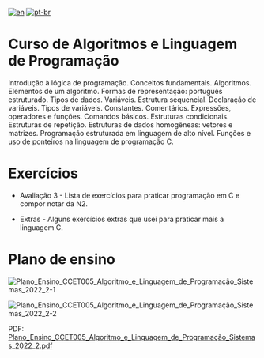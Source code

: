 [![en](https://img.shields.io/badge/lang-en-red.svg)](https://github.com/DayanFA/Sistemas-de-Informacao-UFAC/blob/main/Algoritmos%20e%20Linguagem%20de%20Programa%C3%A7%C3%A3o/README.md)
[![pt-br](https://img.shields.io/badge/lang-pt--br-green.svg)](https://github.com/DayanFA/Sistemas-de-Informacao-UFAC/blob/main/Algoritmos%20e%20Linguagem%20de%20Programa%C3%A7%C3%A3o/README.pt-br.md)

# Curso de Algoritmos e Linguagem de Programação

Introdução à lógica de programação. Conceitos fundamentais. Algoritmos. Elementos de um algoritmo. Formas
de representação: português estruturado. Tipos de dados. Variáveis. Estrutura sequencial. Declaração de
variáveis. Tipos de variáveis. Constantes. Comentários. Expressões, operadores e funções. Comandos básicos.
Estruturas condicionais. Estruturas de repetição. Estruturas de dados homogêneas: vetores e matrizes.
Programação estruturada em linguagem de alto nível. Funções e uso de ponteiros na linguagem de programação
C.

# Exercícios

* Avaliação 3 - Lista de exercícios para praticar programação em C e compor notar da N2.

* Extras -  Alguns exercícios extras que usei para praticar mais a linguagem C.

# Plano de ensino

![Plano_Ensino_CCET005_Algoritmo_e_Linguagem_de_Programação_Sistemas_2022_2-1](https://github.com/DayanFA/Sistemas-de-Informacao-UFAC/assets/123272343/efac83cb-d698-4ee7-813c-69bdae6adec6)

![Plano_Ensino_CCET005_Algoritmo_e_Linguagem_de_Programação_Sistemas_2022_2-2](https://github.com/DayanFA/Sistemas-de-Informacao-UFAC/assets/123272343/5f43c2c0-9f4c-4660-b60f-c0800f9a32a8)

PDF: [Plano_Ensino_CCET005_Algoritmo_e_Linguagem_de_Programação_Sistemas_2022_2.pdf](https://github.com/DayanFA/Sistemas-de-Informacao-UFAC/files/11860228/Plano_Ensino_CCET005_Algoritmo_e_Linguagem_de_Programacao_Sistemas_2022_2.pdf)
